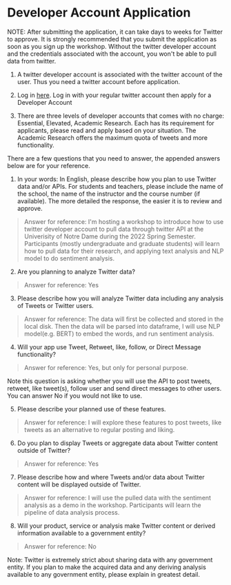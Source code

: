 # Developer Account Application

NOTE: After submitting the application, it can take days to weeks for Twitter to approve. It is strongly recommended that you submit the application as soon as you sign up the workshop. Without the twitter developer account and the credentials associated with the account, you won't be able to pull data from twitter.

1. A twitter developer account is associated with the twitter account of the user. Thus you need a twitter account before application.

2. Log in [here](https://developers.twitter.com). Log in with your regular twitter account  then apply for a Developer Account

3. There are three levels of developer accounts that comes with no charge: Essential, Elevated, Academic Research. Each has its requirement for applicants, please read and apply based on your situation. The Academic Research offers the maximum quota of tweets and more functionality.

There are a few questions that you need to answer, the appended answers below are for your reference.

1. In your words: In English, please describe how you plan to use Twitter data and/or APIs. For students and teachers, please include the name of the school, the name of the instructor and the course number (if available). The more detailed the response, the easier it is to review and approve.

> Answer for reference: I'm hosting a workshop to introduce how to use twitter developer account to pull data through twitter API at the Univerisity of Notre Dame during the 2022 Spring Semester. Participants (mostly undergraduate and graduate students) will learn how to pull data for their research, and applying text analysis and NLP model to do sentiment analysis.

2. Are you planning to analyze Twitter data?
> Answer for reference: Yes

3. Please describe how you will analyze Twitter data including any analysis of Tweets or Twitter users.
> Answer for reference: The data will first be collected and stored in the local disk. Then the data will be parsed into dataframe, I will use NLP model(e.g. BERT) to embed the words, and run sentiment analysis.

4. Will your app use Tweet, Retweet, like, follow, or Direct Message functionality?
> Answer for reference: Yes, but only for personal purpose.

Note this question is asking whether you will use the API to post tweets, retweet, like tweet(s), follow user and send direct messages to other users. You can answer No if you would not like to use.

5. Please describe your planned use of these features.
> Answer for reference: I will explore these features to post tweets, like tweets as an alternative to regular posting and liking.

6. Do you plan to display Tweets or aggregate data about Twitter content outside of Twitter?
> Answer for reference: Yes

7. Please describe how and where Tweets and/or data about Twitter content will be displayed outside of Twitter.
> Answer for reference: I will use the pulled data with the sentiment analysis as a demo in the workshop. Participants will learn the pipeline of data analysis process.

8. Will your product, service or analysis make Twitter content or derived information available to a government entity?
> Answer for reference: No

Note: Twitter is extremely strict about sharing data with any government entity. If you plan to make the acquired data and any deriving analysis available to any government entity, please explain in greatest detail.
